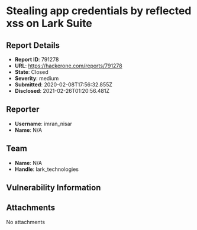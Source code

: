 # Stealing app credentials by reflected xss on Lark Suite

## Report Details
- **Report ID**: 791278
- **URL**: https://hackerone.com/reports/791278
- **State**: Closed
- **Severity**: medium
- **Submitted**: 2020-02-08T17:56:32.855Z
- **Disclosed**: 2021-02-26T01:20:56.481Z

## Reporter
- **Username**: imran_nisar
- **Name**: N/A

## Team
- **Name**: N/A
- **Handle**: lark_technologies

## Vulnerability Information


## Attachments
No attachments

